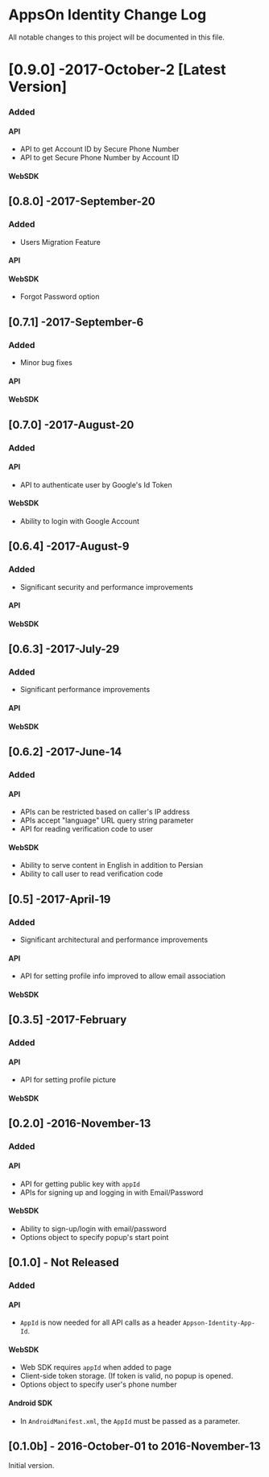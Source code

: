 # AppsOn Identity Change Log
All notable changes to this project will be documented in this file.

# [0.9.0] -2017-October-2 [**Latest Version**]
### Added

#### API
 - API to get Account ID by Secure Phone Number
 - API to get Secure Phone Number by Account ID
 
#### WebSDK
 

## [0.8.0] -2017-September-20
### Added
 - Users Migration Feature

#### API
 
 
#### WebSDK
 - Forgot Password option	

## [0.7.1] -2017-September-6
### Added
 - Minor bug fixes

#### API
 
 
#### WebSDK


## [0.7.0] -2017-August-20 
### Added

#### API
 - API to authenticate user by Google's Id Token
 
 
#### WebSDK
 - Ability to login with Google Account
 

## [0.6.4] -2017-August-9
### Added
 - Significant security and performance improvements

#### API
 
 
#### WebSDK


## [0.6.3] -2017-July-29
### Added
 - Significant performance improvements

#### API
 
 
#### WebSDK


## [0.6.2] -2017-June-14
### Added

#### API
 - APIs can be restricted based on caller's IP address
 - APIs accept "language" URL query string parameter
 - API for reading verification code to user
 
 
#### WebSDK
 - Ability to serve content in English in addition to Persian
 - Ability to call user to read verification code


## [0.5] -2017-April-19 
### Added
- Significant architectural and performance improvements


#### API
 - API for setting profile info improved to allow email association

 
#### WebSDK


## [0.3.5] -2017-February 
### Added

#### API
- API for setting profile picture

 
#### WebSDK


## [0.2.0] -2016-November-13 
### Added

#### API
 - API for getting public key with `appId`
 - APIs for signing up and logging in with Email/Password
 
 
#### WebSDK
 - Ability to sign-up/login with email/password
 - Options object to specify popup's start point


## [0.1.0] - Not Released
### Added
#### API
 - `AppId` is now needed for all API calls as a header `Appson-Identity-App-Id`. 


#### WebSDK
 - Web SDK requires `appId` when added to page
 - Client-side token storage. (If token is valid, no popup is opened.
 - Options object to specify user's phone number


#### Android SDK
 - In `AndroidManifest.xml`, the `AppId` must be passed as a parameter.


## [0.1.0b] - 2016-October-01 to 2016-November-13
Initial version. 
